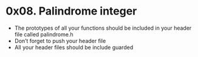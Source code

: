 # 0x08. Palindrome integer

- The prototypes of all your functions should be included in your header file called palindrome.h
- Don’t forget to push your header file
- All your header files should be include guarded